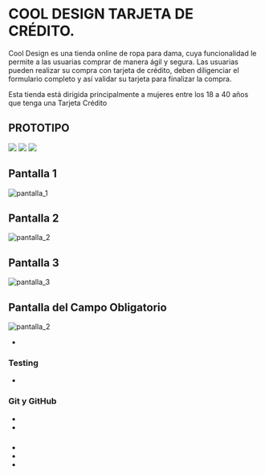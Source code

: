 # COOL DESIGN TARJETA DE CRÉDITO.

Cool Design es una tienda online de ropa para dama, cuya funcionalidad le permite a las usuarias comprar de manera ágil y segura. Las usuarias pueden  realizar su compra con tarjeta de crédito, deben diligenciar el formulario completo y así validar su tarjeta para finalizar la compra.

Esta tienda está dirigida principalmente a mujeres entre los 18 a 40 años que tenga una Tarjeta Crédito

## PROTOTIPO

<img src="https://github.com/adriana17soto/BOG003-card-validation/blob/master/src/img/propotipo_1.png">
<img src="https://github.com/adriana17soto/BOG003-card-validation/blob/master/src/img/pantalla_2.png">
<img src="https://github.com/adriana17soto/BOG003-card-validation/blob/master/src/img/pantalla_3.png">

## Pantalla 1



<img src="https://github.com/adriana17soto/BOG003-card-validation/blob/master/src/img/pantalla_1.png" alt="pantalla_1">

## Pantalla 2

<img src="https://github.com/adriana17soto/BOG003-card-validation/blob/master/src/img/pantalla_2.png" alt="pantalla_2">

## Pantalla 3

<img src="https://github.com/adriana17soto/BOG003-card-validation/blob/master/src/img/pantalla_3.png" alt="pantalla_3">


## Pantalla del Campo Obligatorio

<img src="https://github.com/adriana17soto/BOG003-card-validation/blob/master/src/img/campo_obligatorio.PNG" alt="pantalla_2">

* 
### 
### Testing

* 

### Git y GitHub

* 
* 

### 

* 
* 
* 
